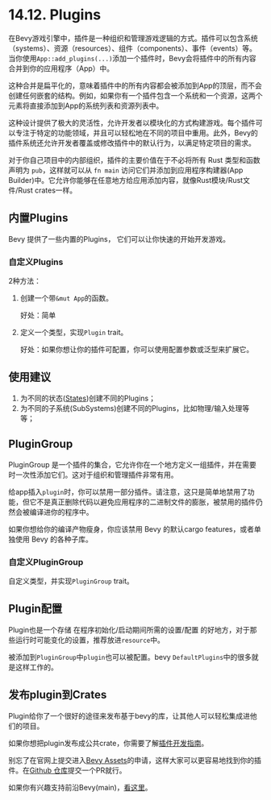 # 14.12. Plugins
在Bevy游戏引擎中，插件是一种组织和管理游戏逻辑的方式。插件可以包含系统（systems）、资源（resources）、组件（components）、事件（events）等。当你使用`App::add_plugins(...)`添加一个插件时，Bevy会将插件中的所有内容合并到你的应用程序（App）中。

这种合并是扁平化的，意味着插件中的所有内容都会被添加到App的顶层，而不会创建任何嵌套的结构。例如，如果你有一个插件包含一个系统和一个资源，这两个元素将直接添加到App的系统列表和资源列表中。

这种设计提供了极大的灵活性，允许开发者以模块化的方式构建游戏。每个插件可以专注于特定的功能领域，并且可以轻松地在不同的项目中重用。此外，Bevy的插件系统还允许开发者覆盖或修改插件中的默认行为，以满足特定项目的需求。

对于你自己项目中的内部组织，插件的主要价值在于不必将所有 Rust 类型和函数声明为 `pub`，这样就可以从 `fn main` 访问它们并添加到应用程序构建器(App Builder)中。它允许你能够在任意地方给应用添加内容，就像Rust模块/Rust文件/Rust crates一样。

## 内置Plugins
Bevy 提供了一些内置的Plugins， 它们可以让你快速的开始开发游戏。

### 自定义Plugins
2种方法：

1. 创建一个带`&mut App`的函数。

    好处：简单

2. 定义一个类型，实现`Plugin` trait。

    好处：如果你想让你的插件可配置，你可以使用配置参数或泛型来扩展它。

## 使用建议
1. 为不同的状态([States](https://bevy-cheatbook.github.io/programming/states.html))创建不同的Plugins；
2. 为不同的子系统(SubSystems)创建不同的Plugins，比如物理/输入处理等等；

## PluginGroup

PluginGroup 是一个插件的集合，它允许你在一个地方定义一组插件，并在需要时一次性添加它们。这对于组织和管理插件非常有用。

给app插入`plugin`时，你可以禁用一部分插件。请注意，这只是简单地禁用了功能，但它不是真正删除代码以避免应用程序的二进制文件的膨胀，被禁用的插件仍然会被编译进你的程序中。

如果你想给你的编译产物瘦身，你应该禁用 Bevy 的默认cargo features，或者单独使用 Bevy 的各种子库。

### 自定义PluginGroup
自定义类型，并实现`PluginGroup` trait。

## Plugin配置
Plugin也是一个存储 在程序初始化/启动期间所需的设置/配置 的好地方，对于那些运行时可能变化的设置，推荐放进`resource`中。

被添加到`PluginGroup`中`plugin`也可以被配置。bevy `DefaultPlugins`中的很多就是这样工作的。

## 发布plugin到Crates
Plugin给你了一个很好的途径来发布基于bevy的库，让其他人可以轻松集成进他们的项目。

如果你想把plugin发布成公共crate，你需要了解[插件开发指南](https://github.com/bevyengine/bevy/blob/main/docs/plugins_guidelines.md)。

别忘了在官网上提交进入[Bevy Assets](https://bevyengine.org/assets)的申请，这样大家可以更容易地找到你的插件。在[Github 仓库](https://github.com/bevyengine/bevy-assets)提交一个PR就行。

如果你有兴趣支持前沿Bevy(main)，[看这里](https://songpinru.github.io/setup/bevy-git.html#advice-for-plugin-authors)。